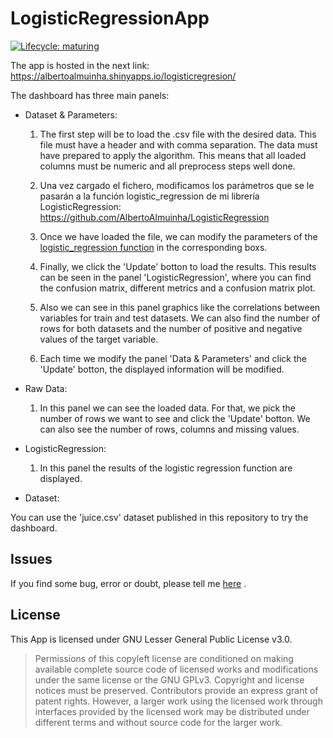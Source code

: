 # LogisticRegressionApp

[![Lifecycle:
maturing](https://img.shields.io/badge/lifecycle-maturing-blue.svg)](https://www.tidyverse.org/lifecycle/#maturing)

The app is hosted in the next link: https://albertoalmuinha.shinyapps.io/logisticregresion/

The dashboard has three main panels:

- Dataset & Parameters:
  
  1. The first step will be to load the .csv file with the desired data. This file must have a header and with comma separation. The data must have prepared to apply the algorithm. This means that all loaded columns must be numeric and all preprocess steps well done.
  
  2. Una vez cargado el fichero, modificamos los parámetros que se le pasarán a la función logistic_regression de mi librería LogisticRegression: https://github.com/AlbertoAlmuinha/LogisticRegression
  
  2. Once we have loaded the file, we can modify the parameters of the [logistic_regression function](https://github.com/AlbertoAlmuinha/LogisticRegression) in the corresponding boxs.

  3. Finally, we click the 'Update' botton to load the results. This results can be seen in the panel 'LogisticRegression', where you can find the confusion matrix, different metrics and a confusion matrix plot.
  
  4. Also we can see in this panel graphics like the correlations between variables for train and test datasets. We can also find the number of rows for both datasets and the number of positive and negative values of the target variable.
  
  5. Each time we modify the panel 'Data & Parameters' and click the 'Update' botton, the displayed information will be modified.
  
- Raw Data:
  
  1. In this panel we can see the loaded data. For that, we pick the number of rows we want to see and click the 'Update' botton. We can also see the number of rows, columns and missing values.

- LogisticRegression:

  1. In this panel the results of the logistic regression function are displayed.
    
- Dataset:

You can use the 'juice.csv' dataset published in this repository to try the dashboard.

## Issues

If you find some bug, error or doubt, please tell me [here](https://github.com/AlbertoAlmuinha/LogisticRegressionApp/issues) .

## License

This App is licensed under GNU Lesser General Public License v3.0.

> Permissions of this copyleft license are conditioned on making available complete source code of licensed works and modifications under the same license or the GNU GPLv3. Copyright and license notices must be preserved. Contributors provide an express grant of patent rights. However, a larger work using the licensed work through interfaces provided by the licensed work may be distributed under different terms and without source code for the larger work.
